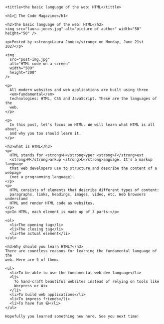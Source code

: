 <!DOCTYPE html>
<html lang="en">
  <head>
    <meta charset="UTF-8" />

    <tittle>the basic language of the web: HTML</tittle>
  </head>

  <body>
    <!--
    <h1>the basic language of the web: HTML</h1>
    <h2>the basic language of the web: HTML</h2>
    <h3>the basic language of the web: HTML</h3>
    <h4>the basic language of the web: HTML</h4>
    <h5>the basic language of the web: HTML</h5>
    <h6>the basic language of the web: HTML</h6>  -->

    <h1>📘 The Code Magazine</h1>

    <h2>the basic language of the web: HTML</h2>
    <img src="laura-jones.jpg" alt="picture of author" width="50" height="50" />

    <p>Posted by <strong>Laura Jones</strong> on Monday, June 21st 2027</p>

    <img
      src="post-img.jpg"
      alt="HTML code on a screen"
      width="500"
      height="200"
    />

    <p>
      All modern websites and web applications are built using three
      <em>fundamental</em>
      technologies: HTML, CSS and JavaScript. These are the languages of the
      web.
    </p>

    <p>
      In this post, let's focus on HTML. We will learn what HTML is all about,
      and why you too should learn it.
    </p>

    <h3>what is HTML</h3>
    <p>
      HTML stands for <strong>H</strong>yper <strong>T</strong>ext
      <strong>M</strong>arkup <strong>L</strong>anguage. It's a markup language
      that web developers use to structure and describe the content of a webpage
      (not a programming language).
    </p>
    <p>
      HTML consists of elements that describe different types of content:
      paragraphs, links, headings, images, video, etc. Web browsers understand
      HTML and render HTML code as websites.
    </p>
    <p>In HTML, each element is made up of 3 parts:</p>

    <ol>
      <li>The opening tag</li>
      <li>The closing tag</li>
      <li>The actual element</li>
    </ol>

    <h3>Why should you learn HTML?</h3>
    There are countless reasons for learning the fundamental language of the
    web. Here are 5 of them:

    <ul>
      <li>To be able to use the fundamental web dev language</li>
      <li>
        To hand-craft beautiful websites instead of relying on tools like
        Worpress or Wix
      </li>
      <li>To build web applications</li>
      <li>To impress friends</li>
      <li>To have fun 😃</li>
    </ul>

    Hopefully you learned something new here. See you next time!
  </body>
</html>
